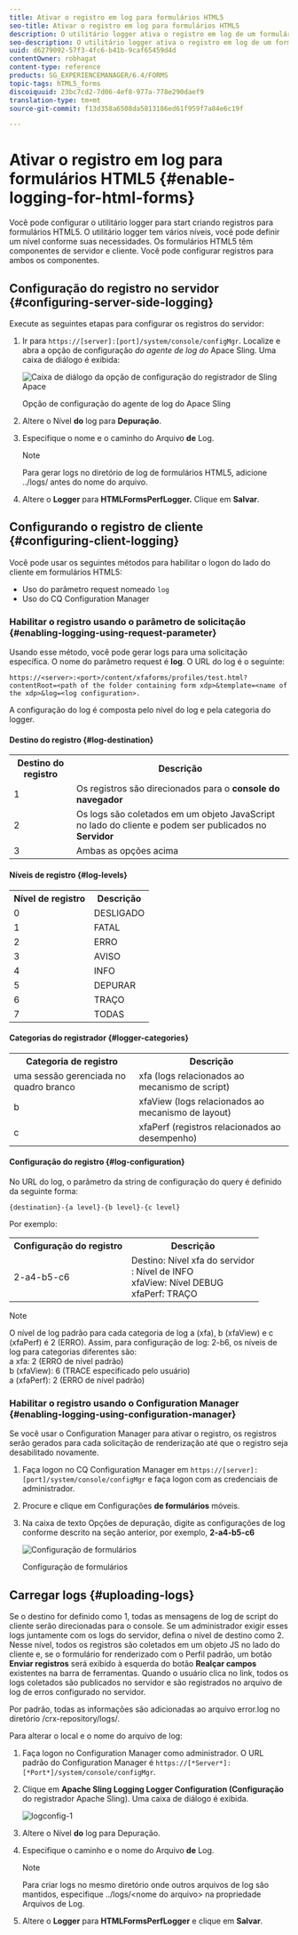 ```yaml
---
title: Ativar o registro em log para formulários HTML5
seo-title: Ativar o registro em log para formulários HTML5
description: O utilitário logger ativa o registro em log de um formulário e ajuda a depurar problemas relacionados ao formulário.
seo-description: O utilitário logger ativa o registro em log de um formulário e ajuda a depurar problemas relacionados ao formulário.
uuid: d6279092-57f3-4fc6-b41b-9caf65459d4d
contentOwner: robhagat
content-type: reference
products: SG_EXPERIENCEMANAGER/6.4/FORMS
topic-tags: hTML5_forms
discoiquuid: 23bc7cd2-7d06-4ef8-977a-778e290daef9
translation-type: tm+mt
source-git-commit: f13d358a6508da5813186ed61f959f7a84e6c19f

---
```



# Ativar o registro em log para formulários HTML5 {#enable-logging-for-html-forms}

Você pode configurar o utilitário logger para start criando registros para formulários HTML5. O utilitário logger tem vários níveis, você pode definir um nível conforme suas necessidades. Os formulários HTML5 têm componentes de servidor e cliente. Você pode configurar registros para ambos os componentes.

## Configuração do registro no servidor {#configuring-server-side-logging}

Execute as seguintes etapas para configurar os registros do servidor:

1. Ir para `https://[server]:[port]/system/console/configMgr`. Localize e abra a opção de configuração *do agente de log do* Apace Sling. Uma caixa de diálogo é exibida:

   ![ Caixa de diálogo da opção de configuração do registrador de Sling Apace](assets/logconfig.png)

   Opção de configuração do agente de log do Apace Sling

1. Altere o Nível **do** log para **Depuração**.

1. Especifique o nome e o caminho do Arquivo **de** Log.

   >[!NOTE]
   >
   >Para gerar logs no diretório de log de formulários HTML5, adicione ../logs/ antes do nome do arquivo.

1. Altere o **Logger** para **HTMLFormsPerfLogger.** Clique em **Salvar**.

## Configurando o registro de cliente {#configuring-client-logging}

Você pode usar os seguintes métodos para habilitar o logon do lado do cliente em formulários HTML5:

* Uso do parâmetro request nomeado `log`
* Uso do CQ Configuration Manager

### Habilitar o registro usando o parâmetro de solicitação {#enabling-logging-using-request-parameter}

Usando esse método, você pode gerar logs para uma solicitação específica. O nome do parâmetro request é **log**. O URL do log é o seguinte:

`https://<server>:<port>/content/xfaforms/profiles/test.html?contentRoot=<path of the folder containing form xdp>&template=<name of the xdp>&log=<log configuration>.`

A configuração do log é composta pelo nível do log e pela categoria do logger.

#### Destino do registro {#log-destination}

<table> 
 <tbody> 
  <tr> 
   <th><strong>Destino do registro</strong></th> 
   <th><strong>Descrição</strong></th> 
  </tr> 
  <tr> 
   <td>1</td> 
   <td>Os registros são direcionados para o <strong>console do navegador</strong></td> 
  </tr> 
  <tr> 
   <td>2</td> 
   <td>Os logs são coletados em um objeto JavaScript no lado do cliente e podem ser publicados no <strong>Servidor</strong> </td> 
  </tr> 
  <tr> 
   <td>3</td> 
   <td>Ambas as opções acima<br /> </td> 
  </tr> 
 </tbody> 
</table>

#### Níveis de registro {#log-levels}

<table> 
 <tbody> 
  <tr> 
   <th>Nível de registro</th> 
   <th>Descrição</th> 
  </tr> 
  <tr> 
   <td>0</td> 
   <td>DESLIGADO<br type="_moz" /> </td> 
  </tr> 
  <tr> 
   <td>1</td> 
   <td>FATAL<br type="_moz" /> </td> 
  </tr> 
  <tr> 
   <td>2</td> 
   <td>ERRO<br type="_moz" /> </td> 
  </tr> 
  <tr> 
   <td>3</td> 
   <td>AVISO<br type="_moz" /> </td> 
  </tr> 
  <tr> 
   <td>4</td> 
   <td>INFO<br type="_moz" /> </td> 
  </tr> 
  <tr> 
   <td>5</td> 
   <td>DEPURAR<br type="_moz" /> </td> 
  </tr> 
  <tr> 
   <td>6</td> 
   <td>TRAÇO<br type="_moz" /> </td> 
  </tr> 
  <tr> 
   <td>7</td> 
   <td>TODAS<br type="_moz" /> </td> 
  </tr> 
 </tbody> 
</table>

#### Categorias do registrador {#logger-categories}

<table> 
 <tbody> 
  <tr> 
   <th>Categoria de registro</th> 
   <th>Descrição</th> 
  </tr> 
  <tr> 
   <td>uma sessão gerenciada no quadro branco</td> 
   <td>xfa (logs relacionados ao mecanismo de script)</td> 
  </tr> 
  <tr> 
   <td>b</td> 
   <td>xfaView (logs relacionados ao mecanismo de layout)<br type="_moz" /> </td> 
  </tr> 
  <tr> 
   <td>c</td> 
   <td>xfaPerf (registros relacionados ao desempenho)<br type="_moz" /> </td> 
  </tr> 
 </tbody> 
</table>

#### Configuração do registro {#log-configuration}

No URL do log, o parâmetro da string de configuração do query é definido da seguinte forma:

`{destination}-{a level}-{b level}-{c level}`

Por exemplo:

<table> 
 <tbody> 
  <tr> 
   <th>Configuração do registro</th> 
   <th>Descrição</th> 
  </tr> 
  <tr> 
   <td>2-a4-b5-c6<br type="_moz" /> </td> 
   <td>Destino: Nível xfa do servidor<br /> : Nível de INFO<br /> xfaView: Nível DEBUG<br /> xfaPerf: TRAÇO</td> 
  </tr> 
 </tbody> 
</table>

>[!NOTE]
>
>O nível de log padrão para cada categoria de log a (xfa), b (xfaView) e c (xfaPerf) é 2 (ERRO). Assim, para configuração de log: 2-b6, os níveis de log para categorias diferentes são:\
>a xfa: 2 (ERRO de nível padrão)\
>b (xfaView): 6 (TRACE especificado pelo usuário)\
>a (xfaPerf): 2 (ERRO de nível padrão)

### Habilitar o registro usando o Configuration Manager {#enabling-logging-using-configuration-manager}

Se você usar o Configuration Manager para ativar o registro, os registros serão gerados para cada solicitação de renderização até que o registro seja desabilitado novamente.

1. Faça logon no CQ Configuration Manager em `https://[server]:[port]/system/console/configMgr` e faça logon com as credenciais de administrador.
1. Procure e clique em Configurações **de formulários** móveis.
1. Na caixa de texto Opções de depuração, digite as configurações de log conforme descrito na seção anterior, por exemplo, **2-a4-b5-c6**

   ![Configuração de formulários](assets/forms_configuration.png)

   Configuração de formulários

## Carregar logs {#uploading-logs}

Se o destino for definido como 1, todas as mensagens de log de script do cliente serão direcionadas para o console. Se um administrador exigir esses logs juntamente com os logs do servidor, defina o nível de destino como 2. Nesse nível, todos os registros são coletados em um objeto JS no lado do cliente e, se o formulário for renderizado com o Perfil padrão, um botão **Enviar registros** será exibido à esquerda do botão **Realçar campos** existentes na barra de ferramentas. Quando o usuário clica no link, todos os logs coletados são publicados no servidor e são registrados no arquivo de log de erros configurado no servidor.

Por padrão, todas as informações são adicionadas ao arquivo error.log no diretório /crx-repository/logs/.

Para alterar o local e o nome do arquivo de log:

1. Faça logon no Configuration Manager como administrador. O URL padrão do Configuration Manager é `https://[*Server*]:[*Port*]/system/console/configMgr`.
1. Clique em **Apache Sling Logging Logger Configuration (Configuração** do registrador Apache Sling). Uma caixa de diálogo é exibida.

   ![logconfig-1](assets/logconfig-1.png)

1. Altere o Nível **do** log para Depuração.

1. Especifique o caminho e o nome do Arquivo **de** Log.

   >[!NOTE]
   >
   >Para criar logs no mesmo diretório onde outros arquivos de log são mantidos, especifique ../logs/&lt;nome do arquivo> na propriedade Arquivos de Log.

1. Altere o **Logger** para **HTMLFormsPerfLogger** e clique em **Salvar**.

